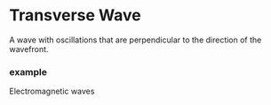 # Transverse Wave
A wave with oscillations that are perpendicular to the direction of the wavefront.
### example 
Electromagnetic waves